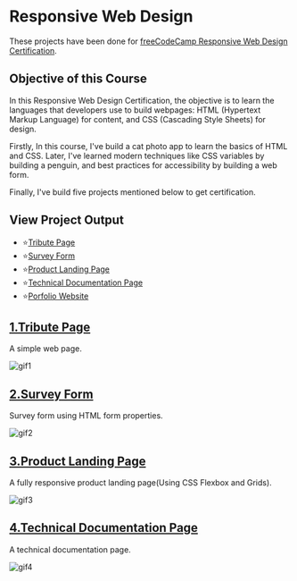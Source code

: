 # Responsive Web Design

These projects have been done for [freeCodeCamp Responsive Web Design Certification](https://www.freecodecamp.org/learn/responsive-web-design).

## Objective of this Course

In this Responsive Web Design Certification, the objective is to learn the languages that developers use to build webpages: HTML (Hypertext Markup Language) for content, and CSS (Cascading Style Sheets) for design.

Firstly, In this course, I've build a cat photo app to learn the basics of HTML and CSS. Later, I've learned modern techniques like CSS variables by building a penguin, and best practices for accessibility by building a web form.

Finally, I've build five projects mentioned below to get certification.

## View Project Output

- ⭐[Tribute Page](https://saloni-15.github.io/Frontend-practice-HTML-CSS/Tribute-Page/index1.html)
- ⭐[Survey Form](https://saloni-15.github.io/Frontend-practice-HTML-CSS/Survey-Form/index2.html)
- ⭐[Product Landing Page](https://saloni-15.github.io/Frontend-practice-HTML-CSS/Product-Landing-Page/index3.html)
- ⭐[Technical Documentation Page](https://saloni-15.github.io/Frontend-practice-HTML-CSS/Technical-documentation-page/index4.html)
- ⭐[Porfolio Website](https://saloni-15.github.io/Frontend-practice-HTML-CSS/Portfolio%20website/index5.html)

## [1.Tribute Page](https://github.com/saloni-15/Frontend-practice-HTML-CSS/tree/main/Tribute-Page)

A simple web page.

![gif1](https://github.com/saloni-15/Frontend-practice-HTML-CSS/blob/main/assets/tribute.gif)

## [2.Survey Form](https://github.com/saloni-15/Frontend-practice-HTML-CSS/tree/main/Survey-Form)

Survey form using HTML form properties.

![gif2](https://github.com/saloni-15/Frontend-practice-HTML-CSS/blob/main/assets/form.gif)

## [3.Product Landing Page](https://github.com/saloni-15/Frontend-practice-HTML-CSS/tree/main/Product-Landing-Page)

A fully responsive product landing page(Using CSS Flexbox and Grids).

![gif3](https://github.com/saloni-15/Frontend-practice-HTML-CSS/blob/main/assets/product.gif)

## [4.Technical Documentation Page](https://github.com/saloni-15/Frontend-practice-HTML-CSS/tree/main/Technical-documentation-page)

A technical documentation page.

![gif4](https://github.com/saloni-15/Frontend-practice-HTML-CSS/blob/main/assets/documentation.gif)
